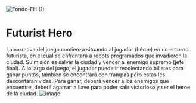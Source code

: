 ![Fondo-FH (1)](https://github.com/marielgutierrez/Game-SPL/assets/123014715/52412b43-fb0e-4956-9294-d95f8b938992)
# Futurist Hero
La narrativa del juego comienza situando al jugador (héroe) en un entorno futurista, en el cual se enfrentará a robots programados que invadieron la ciudad. Su misión es salvar la ciudad y vencer al enemigo supremo (jefe final). A lo largo del juego, el jugador puede ir recolectando billetes para ganar puntos, tambien se encontrará con trampas pero estas les descontaran vidas. Para ganar, deberá vencer a los enemigos que encuentre, deberá agarrar la llave para poder salir victorioso y ser el héroe de la ciudad.
![image](https://github.com/marielgutierrez/Game-SPL/assets/123014715/81765e33-76f8-4e50-8f5f-e2cb5e5c3d08)
